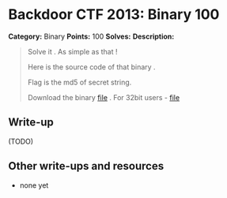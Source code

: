 # Backdoor CTF 2013: Binary 100

**Category:** Binary
**Points:** 100
**Solves:** 
**Description:** 

> Solve it . As simple as that !
> 
> Here is the source code of that binary .
> 
> Flag is the md5 of secret string.
> 
> Download the binary [file](binary100.zip) . For 32bit users - [file](binary100_32bit.zip)

## Write-up

(TODO)

## Other write-ups and resources

* none yet